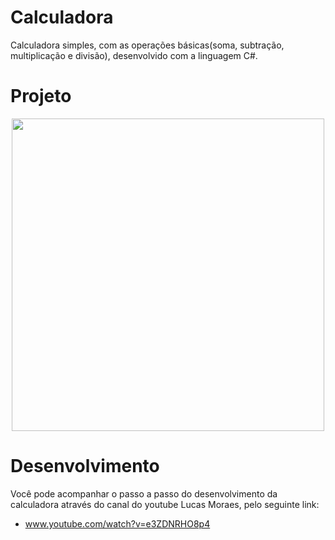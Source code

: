 # Calculadora
Calculadora simples, com as operações básicas(soma, subtração, multiplicação e divisão), desenvolvido com a linguagem C#.

# Projeto
<div align="center">
 <img src="![Calculadora](https://user-images.githubusercontent.com/78910882/146657968-ca4a6640-5c47-44fe-a82a-fe36a48a04cc.png)" width="500"/>
</div>

# Desenvolvimento
Você pode acompanhar o passo a passo do desenvolvimento da calculadora através do canal do youtube Lucas Moraes, pelo seguinte link:

- www.youtube.com/watch?v=e3ZDNRHO8p4
